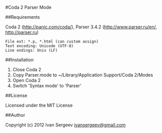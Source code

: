 #Coda 2 Parser Mode

##Requirements

Coda 2 (http://panic.com/coda/), Parser 3.4.2 (http://www.parser.ru/en/, http://parser.ru)

	File ext: *.p, *.html (can custom assign)
	Text encoding: Unicode (UTF-8)
	Line endings: Unix (LF)

##Installation

1. Close Coda 2
2. Copy Parser.mode to ~/Library/Application Support/Coda 2/Modes
3. Open Coda 2
4. Switch 'Syntax mode' to 'Parser'

##License

Licensed under the MIT License

##Author

Copyright (c) 2012 Ivan Sergeev ivansergeev@gmail.com